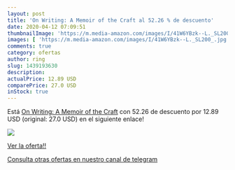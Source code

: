 ```yaml
---
layout: post
title: 'On Writing: A Memoir of the Craft al 52.26 % de descuento'
date: 2020-04-12 07:09:51
thumbnailImage: 'https://m.media-amazon.com/images/I/41W6YBzk--L._SL200_.jpg'
images: [ 'https://m.media-amazon.com/images/I/41W6YBzk--L._SL200_.jpg' ]
comments: true
category: ofertas
author: ring
slug: 1439193630
description:
actualPrice: 12.89 USD
comparePrice: 27.0 USD
inStock: true
---
```


Está [On Writing: A Memoir of the Craft](https://www.amazon.com/dp/1439193630/?tag=redken08-20) con 52.26 de descuento por 12.89 USD (original: 27.0 USD) en el siguiente enlace!

[![](https://m.media-amazon.com/images/I/41W6YBzk--L._SL200_.jpg)](https://www.amazon.com/dp/1439193630/?tag=redken08-20)

[Ver la oferta!!](https://www.amazon.com/dp/1439193630/?tag=redken08-20)

[Consulta otras ofertas en nuestro canal de telegram](https://t.me/s/ofertas25)

